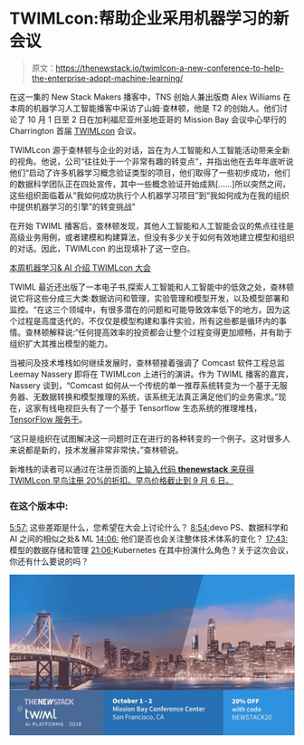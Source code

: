 # TWIMLcon:帮助企业采用机器学习的新会议

> 原文：<https://thenewstack.io/twimlcon-a-new-conference-to-help-the-enterprise-adopt-machine-learning/>

在这一集的 New Stack Makers 播客中，TNS 创始人兼出版商 Alex Williams 在本周的机器学习人工智能播客中采访了山姆·查林顿，他是 T2 的创始人。他们讨论了 10 月 1 日至 2 日在加利福尼亚州圣地亚哥的 Mission Bay 会议中心举行的 Charrington 首届 [TWIMLcon](https://twimlcon.com) 会议。

TWIMLcon 源于查林顿与企业的对话，旨在为人工智能和人工智能活动带来全新的视角。他说，公司“往往处于一个非常有趣的转变点”，并指出他在去年年底听说他们“启动了许多机器学习概念验证类型的项目，他们取得了一些初步成功，他们的数据科学团队正在四处宣传，其中一些概念验证开始成熟[……]所以突然之间，这些组织面临着从“我如何成功执行个人机器学习项目”到“我如何成为在我的组织中提供机器学习的引擎”的转变挑战"

在开始 TWIML 播客后，查林顿发现，其他人工智能和人工智能会议的焦点往往是高级业务用例，或者建模和构建算法，但没有多少关于如何有效地建立模型和组织的对话。因此，TWIMLcon 的出现填补了这一空白。

[本周机器学习& AI 介绍 TWIMLcon 大会](https://thenewstack.simplecast.com/episodes/this-week-in-machine-learning-ai-introduces-the-twimlcon-conference)

TWIML 最近还出版了一本电子书,探索人工智能和人工智能中的低效之处，查林顿说它将这些分成三大类:数据访问和管理，实验管理和模型开发，以及模型部署和监控。“在这三个领域中，有很多潜在的问题和可能导致效率低下的地方。因为这个过程是高度迭代的，不仅仅是模型构建和事件实验，所有这些都是循环内的事情。查林顿解释说:“任何提高效率的投资都会让整个过程变得更加顺畅，并有助于组织扩大其推出模型的能力。

当被问及技术堆栈如何继续发展时，查林顿接着强调了 Comcast 软件工程总监 Leemay Nassery 即将在 TWIMLcon 上进行的演讲。作为 TWIML 播客的嘉宾，Nassery 谈到，“Comcast 如何从一个传统的单一推荐系统转变为一个基于无服务器、无数据转换和模型推理的系统，该系统无法真正满足他们的业务需求。”现在，这家有线电视巨头有了一个基于 Tensorflow 生态系统的推理堆栈， [TensorFlow 服务于](https://www.tensorflow.org/tfx/guide/serving)。

“这只是组织在试图解决这一问题时正在进行的各种转变的一个例子。这对很多人来说都是新的，技术发展非常非常快，”查林顿说。

新堆栈的读者可以通过在注册页面的[上输入代码 **thenewstack** 来获得 TWIMLcon 早鸟注册 20%的折扣。早鸟价格截止到 9 月 6 日。](https://twimlcon.com/register/)

### 在这个版本中:

[5:57:](https://thenewstack.simplecast.com/episodes/this-week-in-machine-learning-ai-introduces-the-twimlcon-conference?t=5:57) 这些差距是什么，您希望在大会上讨论什么？
[8:54:](https://thenewstack.simplecast.com/episodes/this-week-in-machine-learning-ai-introduces-the-twimlcon-conference?t=8:54)devo PS、数据科学和 AI 之间的相似之处& ML
[14:06:](https://thenewstack.simplecast.com/episodes/this-week-in-machine-learning-ai-introduces-the-twimlcon-conference?t=14:06) 他们是否也会关注整体技术体系的变化？
[17:43:](https://thenewstack.simplecast.com/episodes/this-week-in-machine-learning-ai-introduces-the-twimlcon-conference?t=17:43) 模型的数据存储和管理
[21:06:](https://thenewstack.simplecast.com/episodes/this-week-in-machine-learning-ai-introduces-the-twimlcon-conference?t=21:06)Kubernetes 在其中扮演什么角色？关于这次会议，你还有什么要说的吗？

[![](img/af58d0faa19d5176ae11d3ea9db46eea.png)](https://twimlcon.com/register/)

<svg xmlns:xlink="http://www.w3.org/1999/xlink" viewBox="0 0 68 31" version="1.1"><title>Group</title> <desc>Created with Sketch.</desc></svg>